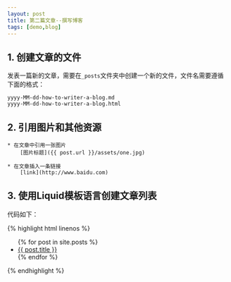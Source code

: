 ```yaml
---
layout: post
title: 第二篇文章--撰写博客
tags: [demo,blog]
---
```


## 1. 创建文章的文件

发表一篇新的文章，需要在`_posts`文件夹中创建一个新的文件，文件名需要遵循下面的格式：

	yyyy-MM-dd-how-to-writer-a-blog.md
	yyyy-MM-dd-how-to-writer-a-blog.html
	
## 2. 引用图片和其他资源

	* 在文章中引用一张图片
		[图片标题]({{ post.url }}/assets/one.jpg)

	* 在文章插入一条链接
		[link](http://www.baidu.com)


## 3. 使用Liquid模板语言创建文章列表

代码如下：
	
{% highlight html linenos %}
<ul>
	{% for post in site.posts %}
	<li>
  		<a href="{{ post.url }}">{{ post.title }}</a>
	</li>
	{% endfor %}
</ul>
{% endhighlight %}